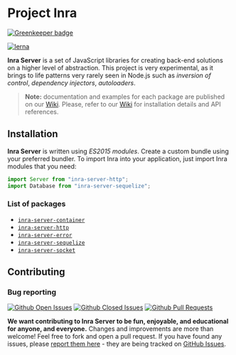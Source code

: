 # Project Inra

[![Greenkeeper badge](https://badges.greenkeeper.io/project-inra/inra-server.svg)](https://greenkeeper.io/)

[![lerna](https://img.shields.io/badge/maintained%20with-lerna-cc00ff.svg)](https://lernajs.io/)

**Inra Server** is a set of JavaScript libraries for creating back-end solutions on a higher level of abstraction. This project is very experimental, as it brings to life patterns very rarely seen in Node.js such as _inversion of control_, _dependency injectors_, _autoloaders_.

>**Note:** documentation and examples for each package are published on our [Wiki](https://github.com/project-inra/inra-server/wiki). Please, refer to our [Wiki](https://github.com/project-inra/inra-server/wiki) for installation details and API references.

## Installation

**Inra Server** is written using _ES2015 modules_. Create a custom bundle using your preferred bundler. To import Inra into your application, just import Inra modules that you need:

```javascript
import Server from "inra-server-http";
import Database from "inra-server-sequelize";
```

### List of packages

- [`inra-server-container`](https://github.com/project-inra/inra-server/tree/master/packages/inra-server-container)
- [`inra-server-http`](https://github.com/project-inra/inra-server/tree/master/packages/inra-server-error)
- [`inra-server-error`](https://github.com/project-inra/inra-server/tree/master/packages/inra-server-http)
- [`inra-server-sequelize`](https://github.com/project-inra/inra-server/tree/master/packages/inra-server-sequelize)
- [`inra-server-socket`](https://github.com/project-inra/inra-server/tree/master/packages/inra-server-socket)

## Contributing

### Bug reporting

[![Github Open Issues](https://img.shields.io/github/issues-raw/project-inra/inra-server.svg)](https://github.com/project-inra/inra-server/issues)
[![Github Closed Issues](https://img.shields.io/github/issues-closed-raw/project-inra/inra-server.svg)](https://github.com/project-inra/inra-server/issues?q=is%3Aissue+is%3Aclosed)
[![Github Pull Requests](https://img.shields.io/github/issues-pr-raw/project-inra/inra-server.svg)](https://github.com/project-inra/inra-server/pulls)

**We want contributing to Inra Server to be fun, enjoyable, and educational for anyone, and everyone.** Changes and improvements are more than welcome! Feel free to fork and open a pull request. If you have found any issues, please [report them here](https://github.com/project-inra/inra-server/issues/new) - they are being tracked on [GitHub Issues](https://github.com/project-inra/inra-server/issues).
